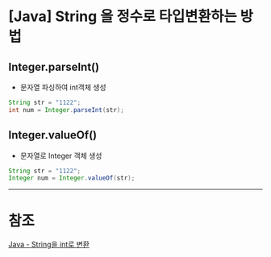 # [Java] String 을 정수로 타입변환하는 방법

## Integer.parseInt()
- 문자열 파싱하여 int객체 생성

```java
String str = "1122";
int num = Integer.parseInt(str);
```

## Integer.valueOf()
- 문자열로 Integer 객체 생성
```java
String str = "1122";
Integer num = Integer.valueOf(str);
```

---
# 참조
[Java - String을 int로 변환](https://codechacha.com/ko/java-convert-string-to-int/)